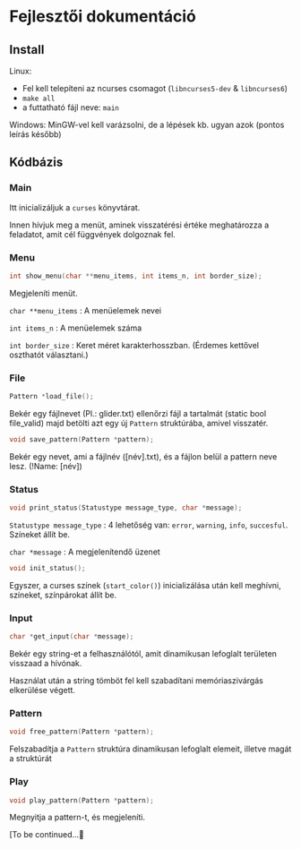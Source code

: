 # Fejlesztői dokumentáció

## Install

Linux:

- Fel kell telepíteni az ncurses csomagot (`libncurses5-dev` & `libncurses6`)
- `make all`
- a futtatható fájl neve: `main`

Windows: MinGW-vel kell varázsolni, de a lépések kb. ugyan azok (pontos leírás később)

## Kódbázis

### Main

Itt inicializáljuk a `curses` könyvtárat.

Innen hívjuk meg a menüt, aminek visszatérési értéke meghatározza a feladatot, amit cél függvények dolgoznak fel.

### Menu

```c
int show_menu(char **menu_items, int items_n, int border_size);
```

Megjeleníti  menüt.

`char **menu_items` : A menüelemek nevei

`int items_n` : A menüelemek száma

`int border_size` : Keret méret karakterhosszban. (Érdemes kettővel oszthatót választani.)

### File

```c
Pattern *load_file();
```
Bekér egy fájlnevet (Pl.: glider.txt) ellenőrzi fájl a tartalmát (static bool file_valid) majd betölti azt egy új `Pattern` struktúrába, amivel visszatér.

```c
void save_pattern(Pattern *pattern);
```
Bekér egy nevet, ami a fájlnév ([név].txt), és a fájlon belül a pattern neve lesz. (!Name: [név])

### Status

```c
void print_status(Statustype message_type, char *message);
```
`Statustype message_type` : 4 lehetőség van: `error`, `warning`, `info`, `succesful`. Színeket állít be.

`char *message` : A megjelenítendő üzenet

```c
void init_status();
```
Egyszer, a curses színek (`start_color()`) inicializálása után kell meghívni, színeket, színpárokat állít be.

### Input

```c
char *get_input(char *message);
```
Bekér egy string-et a felhasználótól, amit dinamikusan lefoglalt területen visszaad a hívónak.

Használat után a string tömböt fel kell szabadítani memóriaszivárgás elkerülése végett.

### Pattern

```c
void free_pattern(Pattern *pattern);
```

Felszabadítja a `Pattern` struktúra dinamikusan lefoglalt elemeit, illetve magát a struktúrát

### Play

```c
void play_pattern(Pattern *pattern);
```

Megnyitja a pattern-t, és megjeleníti.

[To be continued...👷